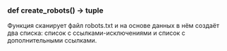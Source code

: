 ### def create_robots() -> tuple
Функция сканирует файл robots.txt и на основе данных в нём создаёт два списка:
список с ссылками-исключениями и список с дополнительными ссылками.